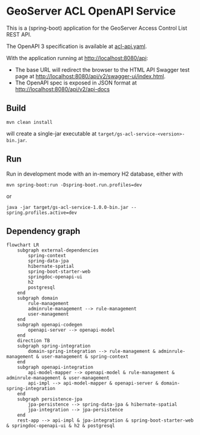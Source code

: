 # GeoServer ACL OpenAPI Service

This is a (spring-boot) application for the GeoServer Access Control List REST API.

The OpenAPI 3 specification is available at [acl-api.yaml](../../../acl/openapi/acl-api.yaml).

With the application running at [http://localhost:8080/api](http://localhost:8080/api):

- The base URL will redirect the browser to the HTML API Swagger test page at [http://localhost:8080/api/v2/swagger-ui/index.html](http://localhost:8080/api/v2/swagger-ui/index.html).
- The OpenAPI spec is exposed in JSON format at [http://localhost:8080/api/v2/api-docs](http://localhost:8080/api/v2/api-docs)


## Build

```
mvn clean install
```

will create a single-jar executable at `target/gs-acl-service-<version>-bin.jar`.

## Run


Run in development mode with an in-memory H2 database, either with

	mvn spring-boot:run -Dspring-boot.run.profiles=dev

or

	java -jar target/gs-acl-service-1.0.0-bin.jar --spring.profiles.active=dev


## Dependency graph

```mermaid
flowchart LR
	subgraph external-dependencies
		spring-context
		spring-data-jpa
		hibernate-spatial
		spring-boot-starter-web
		springdoc-openapi-ui
		h2
		postgresql
	end
	subgraph domain
		rule-management
		adminrule-management --> rule-management
		user-management
	end
	subgraph openapi-codegen
		openapi-server --> openapi-model
	end
	direction TB
	subgraph spring-integration
		domain-spring-integration --> rule-management & adminrule-management & user-management & spring-context
	end
	subgraph openapi-integration
		api-model-mapper --> openapi-model & rule-management & adminrule-management & user-management
		api-impl --> api-model-mapper & openapi-server & domain-spring-integration
	end
	subgraph persistence-jpa
		jpa-persistence --> spring-data-jpa & hibernate-spatial
		jpa-integration --> jpa-persistence
	end
	rest-app --> api-impl & jpa-integration & spring-boot-starter-web & springdoc-openapi-ui & h2 & postgresql
```
